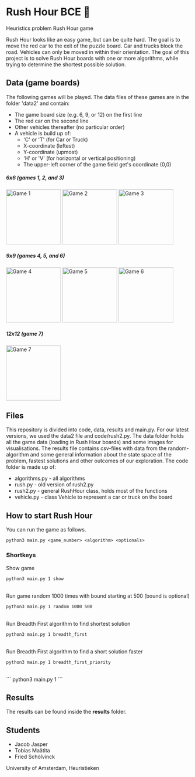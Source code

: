 # Rush Hour BCE :car:
Heuristics problem Rush Hour game

Rush Hour looks like an easy game, but can be quite hard. The goal is to move the red car to the exit of the puzzle board. Car and trucks block the road. Vehicles can only be moved in within their orientation. The goal of this project is to solve Rush Hour boards with one or more algorithms, while trying to determine the shortest possible solution.



## Data (game boards)
The following games will be played. The data files of these games are in the folder 'data2' and contain:
* The game board size (e.g. 6, 9, or 12) on the first line
* The red car on the second line
* Other vehicles thereafter (no particular order)
* A vehicle is build up of:
  * 'C' or 'T' (for Car or Truck)
  * X-coordinate (leftest)
  * Y-coordinate (upmost)
  * 'H' or 'V' (for horizontal or vertical positioning)
  * The upper-left corner of the game field get's coordinate (0,0)


##### 6x6 (games 1, 2, and 3)
<img title = "Game 1" src="http://heuristieken.nl/wiki/images/9/95/Rushhour6x6_1.jpg" width="150" style="max-width:100%;"> <img title = "Game 2" src="http://heuristieken.nl/wiki/images/a/aa/Rushhour6x6_2.jpg" width="150" style="max-width:100%;"> <img title = "Game 3" src="http://heuristieken.nl/wiki/images/c/c7/Rushhour6x6_3.jpg" width="150" style="max-width:100%;">

##### 9x9 (games 4, 5, and 6)
<img title = "Game 4" src="http://heuristieken.nl/wiki/images/9/96/Rushhour9x9_1.jpg" width="150" style="max-width:100%;"> <img title = "Game 5" src="http://heuristieken.nl/wiki/images/1/1e/Rushhour9x9_2.jpg" width="150" style="max-width:100%;"> <img title = "Game 6" src="http://heuristieken.nl/wiki/images/9/95/Rushhour9x9_3.jpg" width="150" style="max-width:100%;">

##### 12x12 (game 7)
<img title = "Game 7" src="http://heuristieken.nl/wiki/images/2/26/Rushhour12x12_1.jpg" width="150" style="max-width:100%;">


## Files
This repository is divided into code, data, results and main.py. For our latest versions, we used the data2 file and code/rush2.py. The data folder holds all the game data (loading in Rush Hour boards) and some images for visualisations. The results file contains csv-files with data from the random-algorithm and some general information about the state space of the problem, fastest solutions and other outcomes of our exploration. The code folder is made up of:
* algorithms.py - all algorithms
* rush.py - old version of rush2.py
* rush2.py - general RushHour class, holds most of the functions
* vehicle.py - class Vehicle to represent a car or truck on the board


## How to start Rush Hour
You can run the game as follows.
```
python3 main.py <game_number> <algorithm> <optionals>
```

### Shortkeys
Show game
```
python3 main.py 1 show
```
<br/>Run game random 1000 times with bound starting at 500 (bound is optional)
```
python3 main.py 1 random 1000 500
```
<br/>Run Breadth First algorithm to find shortest solution
```
python3 main.py 1 breadth_first
```
<br/>Run Breadth First algorithm to find a short solution faster
```
python3 main.py 1 breadth_first_priority
```
<br/>
```
python3 main.py 1
```

## Results
The results can be found inside the **results** folder.

## Students
* Jacob Jasper
* Tobias Maätita
* Fried Schölvinck

University of Amsterdam, Heuristieken
